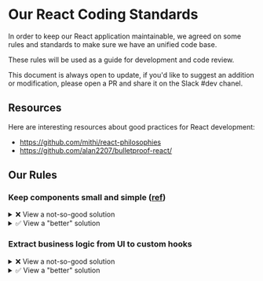 # Our React Coding Standards

In order to keep our React application maintainable, we agreed on some rules and standards to make sure we have an unified code base.

These rules will be used as a guide for development and code review.

This document is always open to update, if you'd like to suggest an addition or modification, please open a PR and share it on the Slack #dev chanel.

## Resources

Here are interesting resources about good practices for React development:
- https://github.com/mithi/react-philosophies
- https://github.com/alan2207/bulletproof-react/

## Our Rules

### Keep components small and simple ([ref](https://github.com/mithi/react-philosophies?tab=readme-ov-file#-23-keep-your-components-small-and-simple))

<details>
    <summary>❌ View a not-so-good solution</summary>

```tsx
type ShopCategoryTileProps = {
  isBooked: boolean
  icon: ReactNode
  label: string
  componentInsideModal?: ReactNode
  items?: {name: string, quantity: number}[]
}

const ShopCategoryTile = ({
  icon,
  label,
  items
  componentInsideModal,
}: ShopCategoryTileProps ) => {
  const [openDialog, setOpenDialog] = useState(false)
  const [hover, setHover] = useState(false)
  const disabled = !items || items.length  === 0
  return (
    <>
      <Tooltip title="Not Available" show={disabled}>
        <StyledButton
          className={disabled ? "grey" : isBooked ? "green" : "red" }
          disabled={disabled}
          onClick={() => disabled ? null : setOpenDialog(true) }
          onMouseEnter={() => disabled ? null : setHover(true)}
          onMouseLeave={() => disabled ? null : setHover(false)}
        >
          {icon}
          <StyledLabel>{label}<StyledLabel/>
          {!disabled && isBooked && <FaCheckCircle/>}
          {!disabled && hover && <WavingHand />}
        </StyledButton>
      </Tooltip>
      {componentInsideModal &&
        <Dialog open={openDialog} onClose={() => setOpenDialog(false)}>
          {componentInsideModal}
        </Dialog>
      }
    </>
  )
}
```

</details>
          
<details>
    <summary>✅ View a "better" solution</summary>

```tsx
// split into two smaller components!

const DisabledShopCategoryTile = ({ icon, label }: { icon: ReactNode, label: string }) => {
  return (
    <Tooltip title="Not available">
      <StyledButton disabled={true} className="grey">
        {icon}
        <StyledLabel>{label}<StyledLabel/>
      </Button>
    </Tooltip>
  )
}

type ShopCategoryTileProps = {
  icon: ReactNode
  label: string
  isBooked: boolean
  componentInsideModal: ReactNode
}

const ShopCategoryTile = ({
  icon,
  label,
  isBooked,
  componentInsideModal,
}: ShopCategoryTileProps ) => {
  const [openDialog, setOpenDialog] = useState(false)
  const [hover, setHover] = useState(false)

  return (
    <>
      <StyledButton
        disabled={false}
        className={isBooked ? "green" : "red"}
        onClick={() => setOpenDialog(true) }
        onMouseEnter={() => setHover(true)}
        onMouseLeave={() => setHover(false)}
      >
        {icon}
        <StyledLabel>{label}<StyledLabel/>
        {isBooked && <FaCheckCircle/>}
        {hover && <WavingHand />}
      </StyledButton>
      {openDialog &&
        <Dialog onClose={() => setOpenDialog(false)}>
          {componentInsideModal}
        </Dialog>
      }}
    </>
  )
}
```

</details>

### Extract business logic from UI to custom hooks


<details>
    <summary>❌ View a not-so-good solution</summary>

```tsx
// OnlineGame.tsx
export const OnlineGame = ({ gameId }: { gameId: string}) => {
  const { session } = useContext(SessionContext);

  const queryClient = useQueryClient();
  const gameData = useQuery<GameData | null>({
    ...
  });

  useEffect(() => {
    const unsubscribe = subscribeToGameUpdates({
      gameId,
      onGameUpdate: (gameData) => {
        ...
      },
    });

    return () => {
      unsubscribe();
    };
  }, [gameId, queryClient, session]);

  if (!gameData) {
    return (
      <LoadingSpinner>
    );
  }

  return <Game gameData={gameData} />
}
```

</details>
          
<details>
    <summary>✅ View a "better" solution</summary>

```tsx
// useGameData.ts
export const useGameData = (gameId: string) => {
  const { session } = useContext(SessionContext);

  const queryClient = useQueryClient();
  const result = useQuery<GameData | null>({
    ...
  });

  useEffect(() => {
    const unsubscribe = subscribeToGameUpdates({
      gameId,
      onGameUpdate: (gameData) => {
        ...
      },
    });

    return () => {
      unsubscribe();
    };
  }, [gameId, queryClient, session]);

  return result;
};

// OnlineGame.tsx
export const OnlineGame = ({ gameId }: { gameId: string}) => {
  const gameData = useGameData(gameId)

  if (!gameData) {
    return (
      <LoadingSpinner>
    );
  }

  return <Game gameData={gameData} />
}
```

</details>